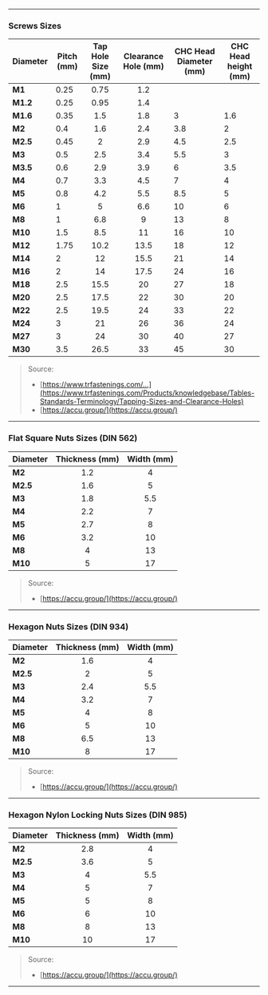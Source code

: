 ***

### Screws Sizes

| Diameter 	| Pitch (mm) 	| Tap Hole Size (mm) 	| Clearance Hole (mm) 	| CHC Head Diameter (mm) 	| CHC Head height (mm) 	|
|----------	|------------	|:------------------:	|:-------------------:	|------------------------	|----------------------	|
| **M1**   	|    0.25    	|        0.75        	|         1.2         	|                        	|                      	|
| **M1.2** 	|    0.25    	|        0.95        	|         1.4         	|                        	|                      	|
| **M1.6** 	|    0.35    	|         1.5        	|         1.8         	| 3                      	| 1.6                  	|
| **M2**   	|     0.4    	|         1.6        	|         2.4         	| 3.8                    	| 2                    	|
| **M2.5** 	|    0.45    	|          2         	|         2.9         	| 4.5                    	| 2.5                  	|
| **M3**   	|     0.5    	|         2.5        	|         3.4         	| 5.5                    	| 3                    	|
| **M3.5** 	|     0.6    	|         2.9        	|         3.9         	| 6                      	| 3.5                  	|
| **M4**   	|     0.7    	|         3.3        	|         4.5         	| 7                      	| 4                    	|
| **M5**   	|     0.8    	|         4.2        	|         5.5         	| 8.5                    	| 5                    	|
| **M6**   	|      1     	|          5         	|         6.6         	| 10                     	| 6                    	|
| **M8**   	|      1     	|         6.8        	|          9          	| 13                     	| 8                    	|
| **M10**  	|     1.5    	|         8.5        	|          11         	| 16                     	| 10                   	|
| **M12**  	|    1.75    	|        10.2        	|         13.5        	| 18                     	| 12                   	|
| **M14**  	|      2     	|         12         	|         15.5        	| 21                     	| 14                   	|
| **M16**  	|      2     	|         14         	|         17.5        	| 24                     	| 16                   	|
| **M18**  	|     2.5    	|        15.5        	|          20         	| 27                     	| 18                   	|
| **M20**  	|     2.5    	|        17.5        	|          22         	| 30                     	| 20                   	|
| **M22**  	|     2.5    	|        19.5        	|          24         	| 33                     	| 22                   	|
| **M24**  	|      3     	|         21         	|          26         	| 36                     	| 24                   	|
| **M27**  	|      3     	|         24         	|          30         	| 40                     	| 27                   	|
| **M30**  	|     3.5    	|        26.5        	|          33         	| 45                     	| 30                   	|

> Source:
> - [https://www.trfastenings.com/...](https://www.trfastenings.com/Products/knowledgebase/Tables-Standards-Terminology/Tapping-Sizes-and-Clearance-Holes)
> - [https://accu.group/](https://accu.group/)

***

### Flat Square Nuts Sizes (DIN 562)

| Diameter 	| Thickness (mm) 	| Width (mm) 	|
|----------	|:--------------:	|:----------:	|
| **M2**   	|       1.2      	|      4     	|
| **M2.5** 	|       1.6      	|      5     	|
| **M3**   	|       1.8      	|     5.5    	|
| **M4**   	|       2.2      	|      7     	|
| **M5**   	|       2.7      	|      8     	|
| **M6**   	|       3.2      	|     10     	|
| **M8**   	|        4       	|     13     	|
| **M10**  	|        5       	|     17     	|

> Source:
> - [https://accu.group/](https://accu.group/)

***

### Hexagon Nuts Sizes (DIN 934)

| Diameter 	| Thickness (mm) 	| Width (mm) 	|
|----------	|:--------------:	|:----------:	|
| **M2**   	|       1.6      	|      4     	|
| **M2.5** 	|        2      	|      5     	|
| **M3**   	|       2.4      	|     5.5    	|
| **M4**   	|       3.2      	|      7     	|
| **M5**   	|        4      	|      8     	|
| **M6**   	|        5      	|     10     	|
| **M8**   	|       6.5      	|     13     	|
| **M10**  	|        8       	|     17     	|

> Source:
> - [https://accu.group/](https://accu.group/)

***

### Hexagon Nylon Locking Nuts Sizes (DIN 985)

| Diameter 	| Thickness (mm) 	| Width (mm) 	|
|----------	|:--------------:	|:----------:	|
| **M2**   	|      2.8    	|      4    	|
| **M2.5** 	|      3.6     	|      5     	|
| **M3**   	|       4      	|     5.5    	|
| **M4**   	|       5      	|      7     	|
| **M5**   	|       5      	|      8     	|
| **M6**   	|       6      	|     10     	|
| **M8**   	|       8     	|     13     	|
| **M10**  	|       10     	|     17     	|

> Source:
> - [https://accu.group/](https://accu.group/)

***
